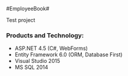 #EmployeeBook#

Test project

### Products and Technology: ###

* ASP.NET 4.5 (C#, WebForms)
* Entity Framework 6.0 (ORM, Database First)
* Visual Studio 2015
* MS SQL 2014
